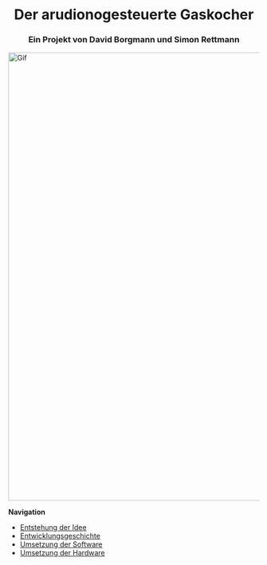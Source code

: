 <html>
<head>
<h1 align="center">Der arudionogesteuerte Gaskocher</h1> 
</head>
<h3 align="center"> Ein Projekt von David Borgmann und Simon Rettmann</h3>
<img alt="Gif" align="center" heigth="300" width="900" src="https://user-images.githubusercontent.com/88385654/143050441-c3d92a30-9005-4314-a8f5-06cba427b260.gif">

<b>Navigation</b>
<ul>
  <li> <a href="#Entstehung"> Entstehung der Idee</a> </li>
  
  <li> <a href="#Entwicklungsgeschichte"> Entwicklungsgeschichte</a> </li>

  <li> <a href="#Software"> Umsetzung der Software</a> </li>
 
  <li> <a href="#Hardware"> Umsetzung der Hardware</a> </li>
</ul>
